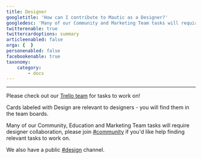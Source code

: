 ```yaml
---
title: Designer
googletitle: 'How can I contribute to Mautic as a Designer?'
googledesc: 'Many of our Community and Marketing Team tasks will require designer collaboration. We work on a Trello board where you can find open tasks.'
twitterenable: true
twittercardoptions: summary
articleenabled: false
orga: {  }
personenabled: false
facebookenable: true
taxonomy:
    category:
        - docs
---
```


---
Please check out our [Trello team][trello-issues] for tasks to work on!

Cards labeled with Design are relevant to designers - you will find them in the team boards.

Many of our Community, Education and Marketing Team tasks will require designer collaboration, please join [#community][community-slack] if you'd like help finding relevant tasks to work on.

We also have a public [#design][mautic-design] channel.

[mautic-design]: <https://mautic.slack.com/archives/C02HU8FQM>
[trello-issues]: <https://trello.com/mauticcommunity>
[community-slack]: <https://mautic.slack.com/archives/C8B89CLSF>
